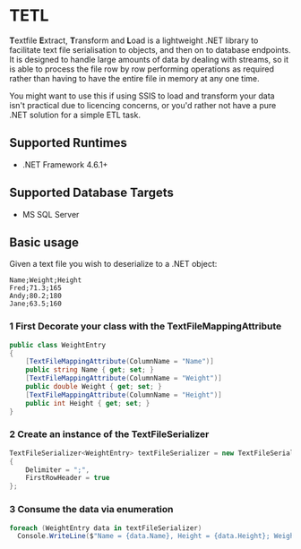# TETL
**T**extfile **E**xtract, **T**ransform and **L**oad is a lightweight .NET library to facilitate text file serialisation to objects, and then on to database endpoints. It is designed to handle large amounts of data by dealing with streams, so it is able to process the file row by row performing operations as required rather than having to have the entire file in memory at any one time.

You might want to use this if using SSIS to load and transform your data isn't practical due to licencing concerns, or you'd rather not have a pure .NET solution for a simple ETL task.

## Supported Runtimes
- .NET Framework 4.6.1+
## Supported Database Targets
- MS SQL Server

## Basic usage

Given a text file you wish to deserialize to a .NET object:

```
Name;Weight;Height
Fred;71.3;165
Andy;80.2;180
Jane;63.5;160
```

### 1 First Decorate your class with the TextFileMappingAttribute
```csharp
public class WeightEntry
{
    [TextFileMappingAttribute(ColumnName = "Name")]
    public string Name { get; set; }
    [TextFileMappingAttribute(ColumnName = "Weight")]
    public double Weight { get; set; }
    [TextFileMappingAttribute(ColumnName = "Height")]
    public int Height { get; set; }
}
```

### 2 Create an instance of the TextFileSerializer
```csharp
TextFileSerializer<WeightEntry> textFileSerializer = new TextFileSerializer<WeightEntry>(@"c:\temp\myTextFile")
{
    Delimiter = ";",
    FirstRowHeader = true
};
```

### 3 Consume the data via enumeration
```csharp
foreach (WeightEntry data in textFileSerializer)
  Console.WriteLine($"Name = {data.Name}, Height = {data.Height}; Weight = {data.Weight}");
```
